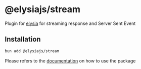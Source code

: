 # @elysiajs/stream
Plugin for [elysia](https://github.com/saltyaom/elysia) for streaming response and Server Sent Event

## Installation
```bash
bun add @elysiajs/stream
```

Please refers to the [documentation](https://elysiajs.com/plugins/stream.html) on how to use the package

